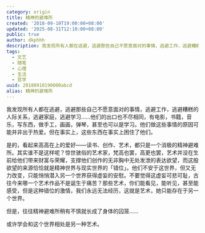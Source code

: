 ```yaml
---
category: origin
title: 精神的避难所
created: '2018-09-10T19:00:00+08:00'
updated: '2025-08-31T12:10:00+08:00'
public: true
author: dkphhh
description: 我发现所有人都在逃避，逃避那些自己不愿意面对的事情，逃避工作，逃避糟糕的人际关系，逃避家庭，逃避学习……
tags:
  - 文艺
  - 随笔
  - 心理
  - 生活
  - 哲学
uuid: 20180910190000abcd
alias: 精神的避难所
---
```


我发现所有人都在逃避，逃避那些自己不愿意面对的事情，逃避工作，逃避糟糕的人际关系，逃避家庭，逃避学习……他们的出口也不尽相同，有电影，书籍，音乐，写东西，做手工，画画，弹琴，甚至也可以是学习。他们做这些事情的原因可能并非出于热爱。但在事实上，这些东西在事实上困住了他们。

是的，看起来高高在上的爱好——读书、创作、艺术，都只是一个消极的精神避难所。其实谁不是这样呢？惊世骇俗的艺术家，梵高也罢，高更也罢，艺术并没在生前给他们带来财富与荣耀，支撑他们创作的无非胸中无处发泄的表达欲望，而这股欲望的来源恰恰就是精神世界与现实世界的「错位」。他们不安于这世界，但又无力改变，只能悄悄潜入另一个世界获得虚妄的安慰。不要觉得这虚妄可悲可耻，古往今来哪一个艺术作品不是诞生于痛苦？那些艺术，你们能看见，能听见，甚至能感受，但是这种错位的激情，我们永远无法经历，这就是艺术，她只能存在于另一个世界。

但是，往往精神避难所稍有不慎就长成了身体的囚笼……

或许学会和这个世界相处是另一种艺术。

